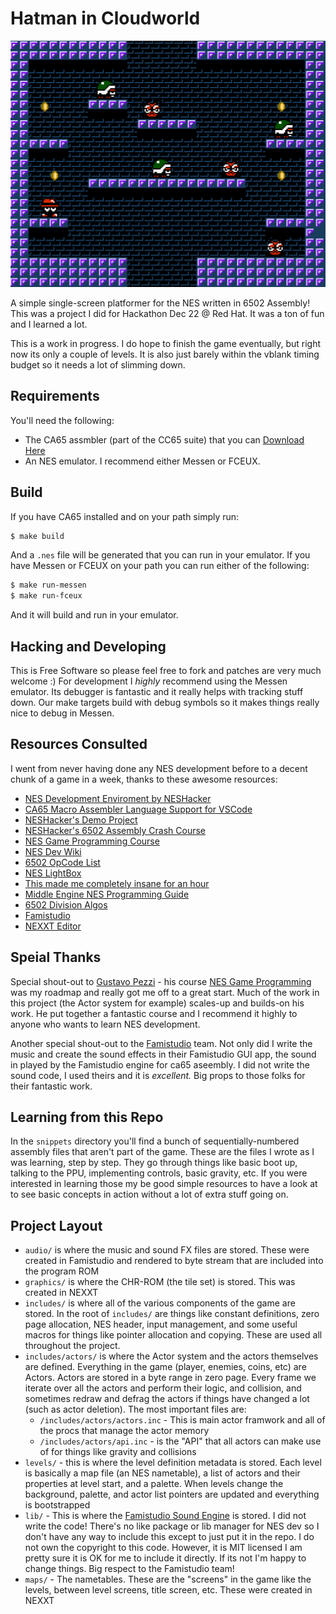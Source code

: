 # Hatman in Cloudworld

![Game Screenshot](.github/hatman.png "a title")

A simple single-screen platformer for the NES written in 6502 Assembly! This was a project I did for Hackathon Dec 22 @ Red Hat. It was a ton of fun and I learned a lot.

This is a work in progress. I do hope to finish the game eventually, but right now its only a couple of levels. It is also just barely within the vblank timing budget so it needs a lot of slimming down.

## Requirements
You'll need the following:
* The CA65 assmbler (part of the CC65 suite) that you can [Download Here](https://cc65.github.io/getting-started.html)
* An NES emulator. I recommend either Messen or FCEUX.

## Build
If you have CA65 installed and on your path simply run:

```bash
$ make build
```

And a `.nes` file will be generated that you can run in your emulator. If you have Messen or FCEUX on your path you can run either of the following:

```bash
$ make run-messen
$ make run-fceux
```

And it will build and run in your emulator.

## Hacking and Developing
This is Free Software so please feel free to fork and patches are very much welcome :) For development I *highly* recommend using the Messen emulator. Its debugger is fantastic and it really helps with tracking stuff down. Our make targets build with debug symbols so it makes things really nice to debug in Messen.

## Resources Consulted
I went from never having done any NES development before to a decent chunk of a game in a week, thanks to these awesome resources:

* [NES Development Enviroment by NESHacker](https://www.youtube.com/watch?v=RtY5FV5TrIU)
* [CA65 Macro Assembler Language Support for VSCode](https://github.com/tlgkccampbell/code-ca65)
* [NESHacker's Demo Project](https://github.com/NesHacker/DevEnvironmentDemo)
* [NESHacker's 6502 Assembly Crash Course](https://www.youtube.com/playlist?list=PLgvDB6LWam2WvoFvh8tlUqbqw92qWM0aP)
* [NES Game Programming Course](https://courses.pikuma.com/courses/take/nes-game-programming-tutorial)
* [NES Dev Wiki](https://www.nesdev.org/wiki/Nesdev_Wiki)
* [6502 OpCode List](http://www.6502.org/tutorials/6502opcodes.html)
* [NES LightBox](https://famicom.party/neslightbox/)
* [This made me completely insane for an hour](https://yeahexp.com/why-in-mos-6502-does-the-sbc-subtract-2-instead-of-1-the-first-time/)
* [Middle Engine NES Programming Guide](https://www.middle-engine.com/blog/posts/2020/06/23/programming-the-nes-the-6502-in-detail)
* [6502 Division Algos](https://mdfs.net/Info/Comp/6502/ProgTips/6502Divide)
* [Famistudio](https://github.com/BleuBleu/FamiStudio)
* [NEXXT Editor](https://frankengraphics.itch.io/nexxt)

## Speial Thanks

Special shout-out to [Gustavo Pezzi](https://github.com/gustavopezzi) - his course [NES Game Programming](https://courses.pikuma.com/courses/take/nes-game-programming-tutorial) was my roadmap and really got me off to a great start. Much of the work in this project (the Actor system for example) scales-up and builds-on his work. He put together a fantastic course and I recommend it highly to anyone who wants to learn NES development.

Another special shout-out to the [Famistudio](https://github.com/BleuBleu/FamiStudio) team. Not only did I write the music and create the sound effects in their Famistudio GUI app, the sound in played by the Famistudio engine for ca65 aseembly. I did not write the sound code, I used theirs and it is *excellent.* Big props to those folks for their fantastic work.

## Learning from this Repo
In the `snippets` directory you'll find a bunch of sequentially-numbered assembly files that aren't part of the game. These are the files I wrote as I was learning, step by step. They go through things like basic boot up, talking to the PPU, implementing controls, basic gravity, etc. If you were interested in learning those my be good simple resources to have a look at to see basic concepts in action without a lot of extra stuff going on.

## Project Layout
* `audio/` is where the music and sound FX files are stored. These were created in Famistudio and rendered to byte stream that are included into the program ROM
* `graphics/` is where the CHR-ROM (the tile set) is stored. This was created in NEXXT
* `includes/` is where all of the various components of the game are stored. In the root of `includes/` are things like constant definitions, zero page allocation, NES header, input management, and some useful macros for things like pointer allocation and copying. These are used all throughout the project.
* `includes/actors/` is where the Actor system and the actors themselves are defined. Everything in the game (player, enemies, coins, etc) are Actors. Actors are stored in a byte range in zero page. Every frame we iterate over all the actors and perform their logic, and collision, and sometimes redraw and defrag the actors if things have changed a lot (such as actor deletion). The most important files are:
    * `/includes/actors/actors.inc` - This is main actor framwork and all of the procs that manage the actor memory
    * `/includes/actors/api.inc` - is the "API" that all actors can make use of for things like gravity and collisions
* `levels/` - this is where the level definition metadata is stored. Each level is basically a map file (an NES nametable), a list of actors and their properties at level start, and a palette. When levels change the background, palette, and actor list pointers are updated and everything is bootstrapped
* `lib/` - This is where the [Famistudio Sound Engine](https://github.com/BleuBleu/FamiStudio) is stored. I did not write the code! There's no like package or lib manager for NES dev so I don't have any way to include this except to just put it in the repo. I do not own the copyright to this code. However, it is MIT licensed I am pretty sure it is OK for me to include it directly. If its not I'm happy to change things. Big respect to the Famistudio team!
* `maps/` - The nametables. These are the "screens" in the game like the levels, between level screens, title screen, etc. These were created in NEXXT